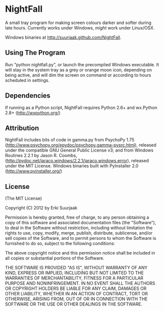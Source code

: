 NightFall
===========

A small tray program for making screen colours darker and softer during
late hours. Currently works under Windows, *might* work under Linux/OSX.

Windows binaries at http://suurjaak.github.com/NightFall.


Using The Program
-----------------

Run "python nightfall.py", or launch the precompiled Windows executable.
It will stay in the system tray as a grey or orange moon icon, depending on
being active, and will dim the screen on command or according to hours
scheduled in settings.


Dependencies
------------

If running as a Python script, NightFall requires Python 2.6+ and wx.Python
2.8+ (http://wxpython.org/)


Attribution
-----------

NightFall includes bits of code in gamma.py from PsychoPy 1.75
(http://www.psychopy.org/epydoc/psychopy.gamma-pysrc.html), released under the
compatible GNU General Public License v3; and from Windows Routines 2.2.1 by
Jason R. Coombs,
(http://pydoc.net/jaraco.windows/2.2.1/jaraco.windows.error), released under
the MIT License.
Windows binaries built with PyInstaller 2.0 (http://www.pyinstaller.org/)


License
-------

(The MIT License)

Copyright (C) 2012 by Erki Suurjaak

Permission is hereby granted, free of charge, to any person obtaining a copy
of this software and associated documentation files (the "Software"), to deal
in the Software without restriction, including without limitation the rights
to use, copy, modify, merge, publish, distribute, sublicense, and/or sell
copies of the Software, and to permit persons to whom the Software is
furnished to do so, subject to the following conditions:

The above copyright notice and this permission notice shall be included in
all copies or substantial portions of the Software.

THE SOFTWARE IS PROVIDED "AS IS", WITHOUT WARRANTY OF ANY KIND, EXPRESS OR
IMPLIED, INCLUDING BUT NOT LIMITED TO THE WARRANTIES OF MERCHANTABILITY,
FITNESS FOR A PARTICULAR PURPOSE AND NONINFRINGEMENT. IN NO EVENT SHALL THE
AUTHORS OR COPYRIGHT HOLDERS BE LIABLE FOR ANY CLAIM, DAMAGES OR OTHER
LIABILITY, WHETHER IN AN ACTION OF CONTRACT, TORT OR OTHERWISE, ARISING FROM,
OUT OF OR IN CONNECTION WITH THE SOFTWARE OR THE USE OR OTHER DEALINGS IN
THE SOFTWARE.
